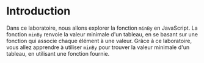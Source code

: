 # Introduction

Dans ce laboratoire, nous allons explorer la fonction `minBy` en JavaScript. La fonction `minBy` renvoie la valeur minimale d'un tableau, en se basant sur une fonction qui associe chaque élément à une valeur. Grâce à ce laboratoire, vous allez apprendre à utiliser `minBy` pour trouver la valeur minimale d'un tableau, en utilisant une fonction fournie.
